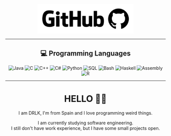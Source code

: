 <div align="center">
  <img src="https://github.com/DRLKs/DRLKs/blob/main/figures/github_logo.png?raw=true" width="60%" alt="GitHub" />
</div>

<hr>

<div align="center">
  <h2>💻 Programming Languages</h2>
  <p>
    <img alt="Java" src="https://img.shields.io/badge/Java-ED8B00?style=for-the-badge&logo=java&logoColor=white" />
    <img alt="C" src="https://img.shields.io/badge/C-00599C?style=for-the-badge&logo=c&logoColor=white" />
    <img alt="C++" src="https://img.shields.io/badge/C%2B%2B-%2300599C?style=for-the-badge&logo=cplusplus&logoColor=white" />
    <img alt="C#" src="https://img.shields.io/badge/C%23-239120?style=for-the-badge&logo=c-sharp&logoColor=white" />
    <img alt="Python" src="https://img.shields.io/badge/Python-3776AB?style=for-the-badge&logo=python&logoColor=white" />
    <img alt="SQL" src="https://img.shields.io/badge/SQL-4479A1?style=for-the-badge&logo=mysql&logoColor=white" />
    <img alt="Bash" src="https://img.shields.io/badge/Bash-%234EAA25?style=for-the-badge&logo=gnubash&logoColor=white" />
    <img alt="Haskell" src="https://img.shields.io/badge/Haskell-%235D4F85?style=for-the-badge&logo=haskell&logoColor=white" />
    <img alt="Assembly" src="https://img.shields.io/badge/Assembly-%230091BD?style=for-the-badge&logo=arm&logoColor=white" />
    <img alt="R" src="https://img.shields.io/badge/R-%23276DC3?style=for-the-badge&logo=r&logoColor=white" />
  </p>
</div>

<hr>

<h1 align="center">HELLO 👋​👋​</h1>

<div align="center">
  <p>I am DRLK, I'm from Spain and I love programming weird things.</p>
  <ul style="list-style-type: none; padding: 0;">
    <li>I am currently studying software engineering.</li>
    <li>I still don't have work experience, but I have some small projects open.</li>
  </ul>
</div>